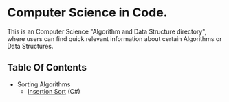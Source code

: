 # Computer Science in Code.
This is an Computer Science "Algorithm and Data Structure directory", where users can find quick relevant information about certain Algorithms or Data Structures.

## Table Of Contents

* Sorting Algorithms 
  * [Insertion Sort](https://github.com/MikaelAbehsera/Computer-Science-In-Code/tree/master/Sorting%20Algorithms/Insertion-Sort) (C#)